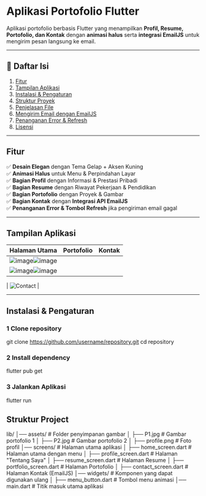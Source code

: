 #  Aplikasi Portofolio Flutter  
 Aplikasi portofolio berbasis Flutter yang menampilkan **Profil, Resume, Portofolio, dan Kontak** dengan **animasi halus** serta **integrasi EmailJS** untuk mengirim pesan langsung ke email.

---

## 📖 **Daftar Isi**
1. [ Fitur](#fitur)  
2. [ Tampilan Aplikasi](#tampilan-aplikasi)  
3. [ Instalasi & Pengaturan](#instalasi--pengaturan)  
4. [ Struktur Proyek](#struktur-proyek)  
5. [ Penjelasan File](#penjelasan-file)  
6. [ Mengirim Email dengan EmailJS](#mengirim-email-dengan-emailjs)  
7. [ Penanganan Error & Refresh](#penanganan-error--refresh)  
8. [ Lisensi](#lisensi)  

---

##  **Fitur**
✅ **Desain Elegan** dengan Tema Gelap + Aksen Kuning  
✅ **Animasi Halus** untuk Menu & Perpindahan Layar  
✅ **Bagian Profil** dengan Informasi & Prestasi Pribadi  
✅ **Bagian Resume** dengan Riwayat Pekerjaan & Pendidikan  
✅ **Bagian Portofolio** dengan Proyek & Gambar  
✅ **Bagian Kontak** dengan **Integrasi API EmailJS**  
✅ **Penanganan Error & Tombol Refresh** jika pengiriman email gagal  

---

##  **Tampilan Aplikasi**
| Halaman Utama | Portofolio | Kontak |
|--------------|-----------|--------|
| ![image](https://github.com/user-attachments/assets/5347233f-a53f-4f38-99ee-ed41dce1ec52)![image](https://github.com/user-attachments/assets/cdaf6fcf-a8f4-43d9-9d4d-33e12ce4a83d)
 |![image](https://github.com/user-attachments/assets/a50d6bb9-16c5-45d9-8867-04ae44a1aded)![image](https://github.com/user-attachments/assets/df60d484-d0f2-47fa-bffd-f2a634c95c8c)

| ![Contact](screenshots/contact.png) |

---

##  **Instalasi & Pengaturan**

### **1️ Clone repository**
git clone https://github.com/username/repository.git
cd repository

### **2 Install dependency**
flutter pub get

### **3 Jalankan Aplikasi**
flutter run

##  **Struktur Project**

lib/
│── assets/                      # Folder penyimpanan gambar
│   ├── P1.jpg                   # Gambar portofolio 1
│   ├── P2.jpg                   # Gambar portofolio 2
│   ├── profile.png              # Foto profil
│── screens/                      # Halaman utama aplikasi
│   ├── home_screen.dart         # Halaman utama dengan menu
│   ├── profile_screen.dart      # Halaman "Tentang Saya"
│   ├── resume_screen.dart       # Halaman Resume
│   ├── portfolio_screen.dart    # Halaman Portofolio
│   ├── contact_screen.dart      # Halaman Kontak (EmailJS)
│── widgets/                      # Komponen yang dapat digunakan ulang
│   ├── menu_button.dart         # Tombol menu animasi
│── main.dart                     # Titik masuk utama aplikasi

